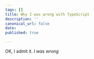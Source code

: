 ```yaml
---
tags: []
title: Why I was wrong with TypeScript
description: ''
canonical_url: false
date: 
published: true

---
```

OK, I admit it. *I was wrong*